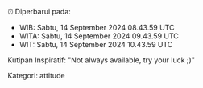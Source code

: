 ⏰ Diperbarui pada:
- WIB: Sabtu, 14 September 2024 08.43.59 UTC
- WITA: Sabtu, 14 September 2024 09.43.59 UTC
- WIT: Sabtu, 14 September 2024 10.43.59 UTC

Kutipan Inspiratif:
"Not always available, try your luck ;)"


Kategori: attitude

